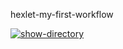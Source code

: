 hexlet-my-first-workflow

[![show-directory](https://github.com/Diana-coder-tech/hexlet-my-first-workflow/actions/workflows/show-directory.yml/badge.svg)](https://github.com/Diana-coder-tech/hexlet-my-first-workflow/actions/workflows/show-directory.yml)
